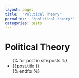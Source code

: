 ```yaml
---
layout: pages
title:  "Political Theory"
permalink:  "/political-theory/"
categories: tests
---
```


# Political Theory

<ul>
  {% for post in site.posts %}
    <li>
      <a href="{{ post.url | prepend: site.baseurl }}">{{ post.title }}</a>
    </li>
  {% endfor %}
</ul>
